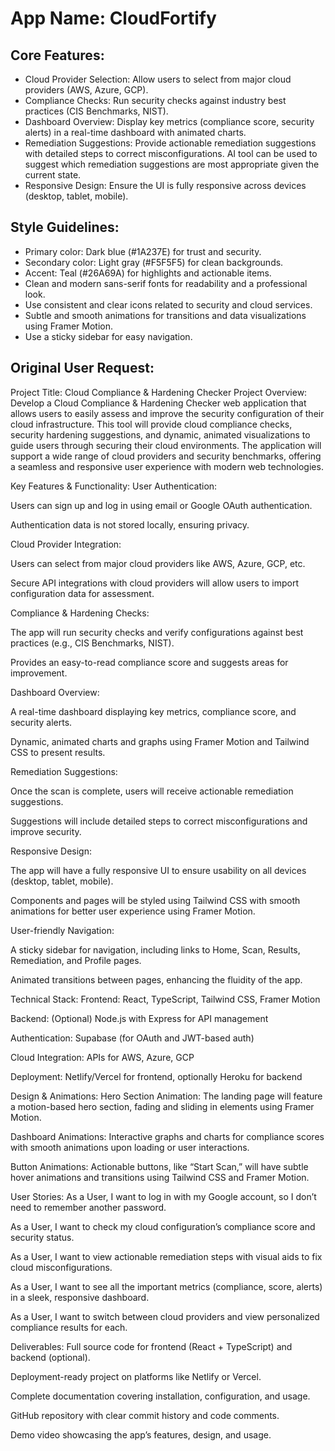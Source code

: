 # **App Name**: CloudFortify

## Core Features:

- Cloud Provider Selection: Allow users to select from major cloud providers (AWS, Azure, GCP).
- Compliance Checks: Run security checks against industry best practices (CIS Benchmarks, NIST).
- Dashboard Overview: Display key metrics (compliance score, security alerts) in a real-time dashboard with animated charts.
- Remediation Suggestions: Provide actionable remediation suggestions with detailed steps to correct misconfigurations. AI tool can be used to suggest which remediation suggestions are most appropriate given the current state.
- Responsive Design: Ensure the UI is fully responsive across devices (desktop, tablet, mobile).

## Style Guidelines:

- Primary color: Dark blue (#1A237E) for trust and security.
- Secondary color: Light gray (#F5F5F5) for clean backgrounds.
- Accent: Teal (#26A69A) for highlights and actionable items.
- Clean and modern sans-serif fonts for readability and a professional look.
- Use consistent and clear icons related to security and cloud services.
- Subtle and smooth animations for transitions and data visualizations using Framer Motion.
- Use a sticky sidebar for easy navigation.

## Original User Request:
Project Title: Cloud Compliance & Hardening Checker
Project Overview:
Develop a Cloud Compliance & Hardening Checker web application that allows users to easily assess and improve the security configuration of their cloud infrastructure. This tool will provide cloud compliance checks, security hardening suggestions, and dynamic, animated visualizations to guide users through securing their cloud environments. The application will support a wide range of cloud providers and security benchmarks, offering a seamless and responsive user experience with modern web technologies.

Key Features & Functionality:
User Authentication:

Users can sign up and log in using email or Google OAuth authentication.

Authentication data is not stored locally, ensuring privacy.

Cloud Provider Integration:

Users can select from major cloud providers like AWS, Azure, GCP, etc.

Secure API integrations with cloud providers will allow users to import configuration data for assessment.

Compliance & Hardening Checks:

The app will run security checks and verify configurations against best practices (e.g., CIS Benchmarks, NIST).

Provides an easy-to-read compliance score and suggests areas for improvement.

Dashboard Overview:

A real-time dashboard displaying key metrics, compliance score, and security alerts.

Dynamic, animated charts and graphs using Framer Motion and Tailwind CSS to present results.

Remediation Suggestions:

Once the scan is complete, users will receive actionable remediation suggestions.

Suggestions will include detailed steps to correct misconfigurations and improve security.

Responsive Design:

The app will have a fully responsive UI to ensure usability on all devices (desktop, tablet, mobile).

Components and pages will be styled using Tailwind CSS with smooth animations for better user experience using Framer Motion.

User-friendly Navigation:

A sticky sidebar for navigation, including links to Home, Scan, Results, Remediation, and Profile pages.

Animated transitions between pages, enhancing the fluidity of the app.

Technical Stack:
Frontend: React, TypeScript, Tailwind CSS, Framer Motion

Backend: (Optional) Node.js with Express for API management

Authentication: Supabase (for OAuth and JWT-based auth)

Cloud Integration: APIs for AWS, Azure, GCP

Deployment: Netlify/Vercel for frontend, optionally Heroku for backend

Design & Animations:
Hero Section Animation: The landing page will feature a motion-based hero section, fading and sliding in elements using Framer Motion.

Dashboard Animations: Interactive graphs and charts for compliance scores with smooth animations upon loading or user interactions.

Button Animations: Actionable buttons, like “Start Scan,” will have subtle hover animations and transitions using Tailwind CSS and Framer Motion.

User Stories:
As a User, I want to log in with my Google account, so I don’t need to remember another password.

As a User, I want to check my cloud configuration’s compliance score and security status.

As a User, I want to view actionable remediation steps with visual aids to fix cloud misconfigurations.

As a User, I want to see all the important metrics (compliance, score, alerts) in a sleek, responsive dashboard.

As a User, I want to switch between cloud providers and view personalized compliance results for each.

Deliverables:
Full source code for frontend (React + TypeScript) and backend (optional).

Deployment-ready project on platforms like Netlify or Vercel.

Complete documentation covering installation, configuration, and usage.

GitHub repository with clear commit history and code comments.

Demo video showcasing the app’s features, design, and usage.
  